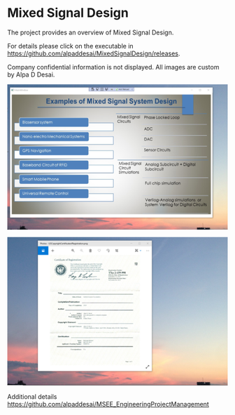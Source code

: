 # Mixed Signal Design

The project provides an overview of Mixed Signal Design.

For details please click on the executable in https://github.com/alpaddesai/MixedSignalDesign/releases. 

Company confidential information is not displayed. All images are custom by Alpa D Desai.

![image](MixedSignalDesign.png)

![image](USCopyrightCertificate.png)

Additional details https://github.com/alpaddesai/MSEE_EngineeringProjectManagement

